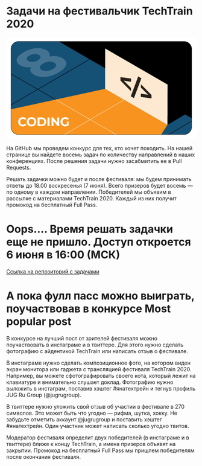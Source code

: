 # Задачи на фестивальчик TechTrain 2020

![Coding_pic](coding.png)

На GitHub мы проведем конкурс для тех, кто хочет покодить. На нашей странице вы найдете восемь задач по количеству направлений в наших конференциях. После решения задачи нужно засабмитить ее в Pull Requests.

Решать задачки можно будет и после фестиваля: мы будем принимать ответы до 18.00 воскресенья (7 июня). Всего призеров будет восемь — по одному в каждом направлении. Победителей мы объявим в рассылке с материалами TechTrain 2020. Каждый из них получит промокод на бесплатный Full Pass.

# Oops.... Время решать задачки еще не пришло. Доступ откроется 6 июня в 16:00 (МСК)

[Ссылка на репозиторий с задачами](https://github.com/JUGRuGroupOnline/TechTrain2020)

# А пока фулл пасс можно выиграть, поучаствовав в конкурсе Most popular post

В конкурсе на лучший пост от зрителей фестиваля можно поучаствовать в инстаграме и в твиттере. Для этого нужно сделать фотографию с айдентикой TechTrain или написать отзыв о фестивале.

В инстаграме нужно сделать композиционное фото, на котором виден экран монитора или гаджета с трансляцией фестиваля TechTrain 2020. Например, вы можете сфотографировать своего кота, который лежит на клавиатуре и внимательно слушает доклад. Фотографию нужно выложить в инстаграм, поставив хэштег #янатехтрейн и тегнув профиль JUG Ru Group (@jugrugroup).

В твиттере нужно уложить свой отзыв об участии в фестивале в 270 символов. Это может быть что угодно — рифма, шутка, хокку. Не забудьте отметить аккаунт @jugrugroup и поставить хэштег #янатехтрейн. Один участник может написать сколько угодно твитов.

Модератор фестиваля определит двух победителей (в инстаграме и в твиттере) ближе к концу TechTrain, а имена призеров объявят на закрытии. Промокод на бесплатный Full Pass мы пришлем победителям после окончания фестиваля.
